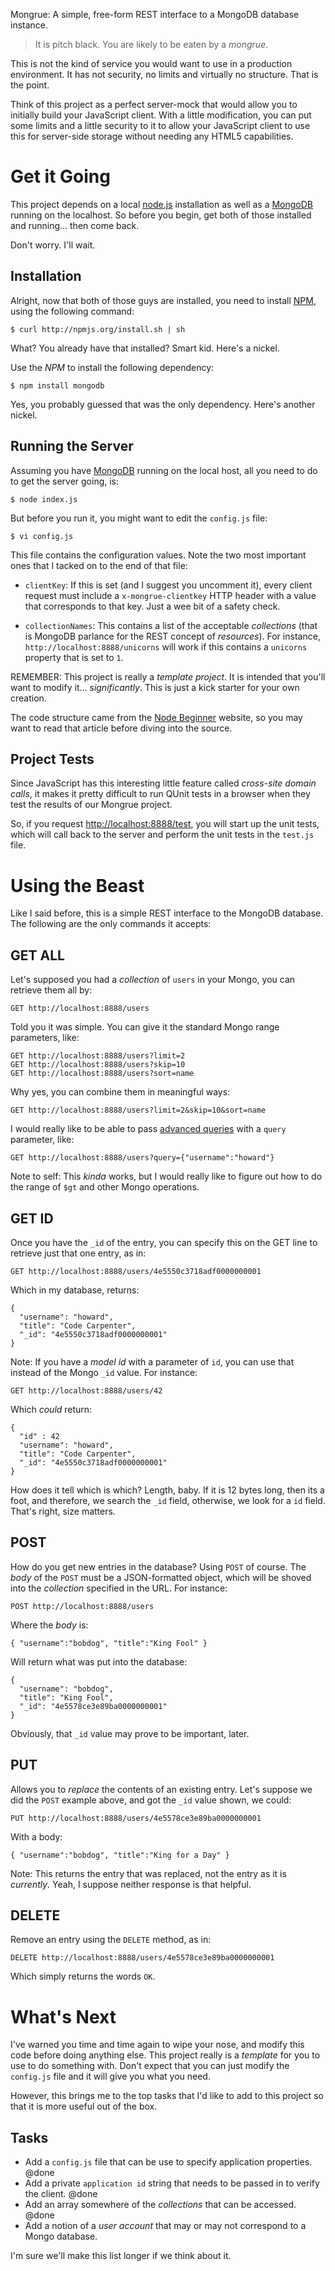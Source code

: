 Mongrue:
A simple, free-form REST interface to a MongoDB database instance.

> It is pitch black. You are likely to be eaten by a *mongrue*.

This is not the kind of service you would want to use in a production
environment. It has not security, no limits and virtually no structure.
That is the point.

Think of this project as a perfect server-mock that would allow you to
initially build your JavaScript client. With a little modification,
you can put some limits and a little security to it to allow your
JavaScript client to use this for server-side storage without needing
any HTML5 capabilities.

Get it Going
============

This project depends on a local [node.js][1] installation as well as a
[MongoDB][2] running on the localhost. So before you begin, get both
of those installed and running... then come back.

Don't worry. I'll wait.

Installation
------------

Alright, now that both of those guys are installed, you need to 
install [NPM][3], using the following
command:

    $ curl http://npmjs.org/install.sh | sh

What? You already have that installed? Smart kid. Here's a nickel.

Use the *NPM* to install the following dependency:

    $ npm install mongodb

Yes, you probably guessed that was the only dependency. Here's
another nickel.


Running the Server
------------------

Assuming you have [MongoDB][2] running on the local host, all you need
to do to get the server going, is:

    $ node index.js

But before you run it, you might want to edit the `config.js` file:

    $ vi config.js

This file contains the configuration values. Note the two most important
ones that I tacked on to the end of that file:

  * `clientKey`: If this is set (and I suggest you uncomment it), every
    client request must include a `x-mongrue-clientkey` HTTP header with
    a value that corresponds to that key. Just a wee bit of a safety check.

  * `collectionNames`: This contains a list of the acceptable *collections*
    (that is MongoDB parlance for the REST concept of *resources*). For
    instance, `http://localhost:8888/unicorns` will work if this contains a
    `unicorns` property that is set to `1`.

REMEMBER: This project is really a *template project*. It is intended that
you'll want to modify it... *significantly*. This is just a kick starter for
your own creation.

The code structure came from the [Node Beginner][4] website, so you may
want to read that article before diving into the source.


Project Tests
-------------

Since JavaScript has this interesting little feature called *cross-site domain calls*,
it makes it pretty difficult to run QUnit tests in a browser when they test the
results of our Mongrue project.

So, if you request [http://localhost:8888/test](http://localhost:8888/test), you
will start up the unit tests, which will call back to the server and perform 
the unit tests in the `test.js` file.


Using the Beast
===============

Like I said before, this is a simple REST interface to the MongoDB
database. The following are the only commands it accepts:

GET ALL
-------

Let's supposed you had a *collection* of `users` in your Mongo, you can retrieve them all by:

    GET http://localhost:8888/users

Told you it was simple. You can give it the standard Mongo range parameters, like:

    GET http://localhost:8888/users?limit=2
    GET http://localhost:8888/users?skip=10
    GET http://localhost:8888/users?sort=name

Why yes, you can combine them in meaningful ways:

    GET http://localhost:8888/users?limit=2&skip=10&sort=name

I would really like to be able to pass [advanced queries][5] with
a `query` parameter, like:

    GET http://localhost:8888/users?query={"username":"howard"}

Note to self: This *kinda* works, but I would really like to figure out how to
do the range of `$gt` and other Mongo operations.

GET ID
------

Once you have the `_id` of the entry, you can specify this on the GET
line to retrieve just that one entry, as in:

    GET http://localhost:8888/users/4e5550c3718adf0000000001

Which in my database, returns:

    {
      "username": "howard",
      "title": "Code Carpenter",
      "_id": "4e5550c3718adf0000000001"
    }

Note: If you have a *model id* with a parameter of `id`, you can use that instead of the Mongo `_id` value. For instance:

    GET http://localhost:8888/users/42

Which *could* return:

    {
      "id" : 42
      "username": "howard",
      "title": "Code Carpenter",
      "_id": "4e5550c3718adf0000000001"
    }

How does it tell which is which? Length, baby. If it is 12 bytes long, then its a foot, and therefore, we search the `_id` field, otherwise, we look for a `id` field. That's right, size matters.

POST
----

How do you get new entries in the database? Using `POST` of course. The *body* of the `POST` must be a JSON-formatted object, which will be shoved into the *collection* specified in the URL. For instance:

    POST http://localhost:8888/users

Where the *body* is:

    { "username":"bobdog", "title":"King Fool" } 

Will return what was put into the database:

    {
      "username": "bobdog",
      "title": "King Fool",
      "_id": "4e5578ce3e89ba0000000001"
    }

Obviously, that `_id` value may prove to be important, later.

PUT
---

Allows you to *replace* the contents of an existing entry. Let's
suppose we did the `POST` example above, and got the `_id` value
shown, we could:

    PUT http://localhost:8888/users/4e5578ce3e89ba0000000001

With a body:

    { "username":"bobdog", "title":"King for a Day" } 

Note: This returns the entry that was replaced, not the entry as it is *currently*.
Yeah, I suppose neither response is that helpful.

DELETE
------

Remove an entry using the `DELETE` method, as in:

    DELETE http://localhost:8888/users/4e5578ce3e89ba0000000001

Which simply returns the words `OK`.


What's Next
===========

I've warned you time and time again to wipe your nose, and modify this code before
doing anything else. This project really is a *template* for you to use to do something
with. Don't expect that you can just modify the `config.js` file and it will give you
what you need.

However, this brings me to the top tasks that I'd like to add to this project so that
it is more useful out of the box.

Tasks
-----

  * Add a `config.js` file that can be use to specify application properties. @done
  * Add a private `application id` string that needs to be passed in to verify
    the client. @done
  * Add an array somewhere of the *collections* that can be accessed. @done
  * Add a notion of a *user account* that may or may not correspond to a Mongo
    database.

I'm sure we'll make this list longer if we think about it.

  [1]: http://www.nodejs.org
  [2]: http://www.mongodb.org
  [3]: http://howtonode.org/introduction-to-npm
  [4]: http://www.nodebeginner.org
  [5]: http://www.mongodb.org/display/DOCS/Advanced+Queries